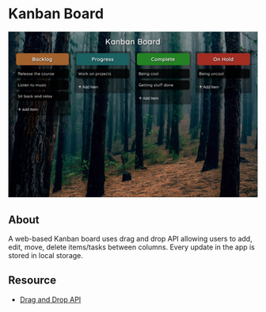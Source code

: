 # Kanban Board

![kanban board cover](./app-cover.png)

## About

A web-based Kanban board uses drag and drop API allowing users to add, edit, move, delete items/tasks between columns. Every update in the app is stored in local storage.

## Resource

- [Drag and Drop API](https://www.w3schools.com/html/html5_draganddrop.asp)

